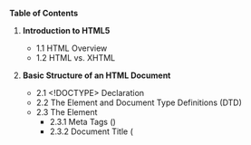 **Table of Contents**

1. **Introduction to HTML5**
   - 1.1 HTML Overview
   - 1.2 HTML vs. XHTML

2. **Basic Structure of an HTML Document**
   - 2.1 <!DOCTYPE> Declaration
   - 2.2 The <html> Element and Document Type Definitions (DTD)
   - 2.3 The <head> Element
      - 2.3.1 Meta Tags (<meta>)
      - 2.3.2 Document Title (<title>)
      - 2.3.3 Linking Stylesheets and Scripts (<link>, <script>)
      - 2.3.4 Character Encoding and Viewport Settings
      - 2.3.5 Favicon and External Resources
   - 2.4 The <body> Element
   - 2.5 Structuring Content in HTML: Hierarchies and Document Flow

3. **HTML Elements and Tags**
   - 3.1 Block-Level vs Inline Elements: Display Characteristics
   - 3.2 Core HTML Tags
      - 3.2.1 Headings (h1 to h6) and Semantic Importance
      - 3.2.2 Paragraphs (<p>) and Text Formatting Tags (<strong>, <em>, <code>)
      - 3.2.3 Links (<a>): Internal vs External Links, target Attribute
      - 3.2.4 Images (<img>): Source, Alternative Text, and Optimization Techniques
      - 3.2.5 Lists: Ordered (<ol>), Unordered (<ul>), and Definition Lists (<dl>)
      - 3.2.6 Tables (<table>): Headers, Footers, and Complex Structures
      - 3.2.7 Divisions and Spans (<div>, <span>): Structuring and Styling
      - 3.2.8 Multimedia Elements: Embedding Video (<video>) and Audio (<audio>)
   - 3.3 Quotations and Citations: Blockquote (<blockquote>), <q>, and <cite>
   - 3.4 Comments (<!-- -->): Best Practices for Adding Comments in HTML

4. **HTML Attributes**
   - 4.1 Global Attributes (e.g., id, class, style, title, lang, dir)
   - 4.2 Element-Specific Attributes
   - 4.3 Data Attributes (data-*): Custom Data Storage
   - 4.4 Event Attributes: Handling Events with HTML (onclick, onchange)
   - 4.5 Boolean Attributes and their Usage in HTML5
   - 4.6 HTML File Paths: Absolute vs Relative Paths

5. **Styling HTML**
   - 5.1 Inline Styles: Using the style Attribute
   - 5.2 Internal CSS: The <style> Tag
   - 5.3 External CSS: Linking CSS Files with <link>
   - 5.4 CSS Styling in HTML: Colors, Fonts, and Text Decoration
   - 5.5 Responsive Design: Media Queries and Viewport Settings
   - 5.6 HTML Layout Techniques: Floats, Flexbox, and CSS Grid
   - 5.7 Using HTML Entities and Symbols for Special Characters
   - 5.8 HTML Charsets and URL Encoding: Handling Special Characters

6. **HTML Semantics**
   - 6.1 Importance of Semantic HTML in Modern Web Development
   - 6.2 Semantic Elements in HTML5
      - 6.2.1 <header>, <footer>: Structure and Role in Web Layout
      - 6.2.2 <section>, <article>: Content Organization and SEO Implications
      - 6.2.3 <nav>, <aside>: Navigation and Sidebar Design
      - 6.2.4 <main>, <figure>, <figcaption>: Main Content Area and Media Descriptions
   - 6.3 HTML5 Outlines and Accessibility Improvements
   - 6.4 HTML vs XHTML: Structural Differences and Compatibility

7. **Forms and Input Elements**
   - 7.1 Overview of Forms in HTML
   - 7.2 The <form> Element: Structure and Attributes (action, method, enctype)
   - 7.3 Form Controls
      - 7.3.1 Text Input (<input type="text">)
      - 7.3.2 Password Input (<input type="password">)
      - 7.3.3 Email Input (<input type="email">)
      - 7.3.4 Telephone Input (<input type="tel">)
      - 7.3.5 URL Input (<input type="url">)
      - 7.3.6 Number Input (<input type="number">)
      - 7.3.7 Range Input (<input type="range">)
      - 7.3.8 Date and Time Inputs
         - 7.3.8.1 Date Input (<input type="date">)
         - 7.3.8.2 Time Input (<input type="time">)
         - 7.3.8.3 Month Input (<input type="month">)
         - 7.3.8.4 Week Input (<input type="week">)
         - 7.3.8.5 Datetime-Local Input (<input type="datetime-local">)
      - 7.3.9 File Upload (<input type="file">)
      - 7.3.10 Hidden Inputs (<input type="hidden">)
      - 7.3.11 Color Picker (<input type="color">)
      - 7.3.12 Checkbox (<input type="checkbox">)
      - 7.3.13 Radio Button (<input type="radio">)
      - 7.3.14 Dropdown Menu (<select>, <option>)
      - 7.3.15 Multi-Line Text Input (<textarea>)
      - 7.3.16 Buttons: Submit (<input type="submit">), Reset (<input type="reset">), and Custom (<button>)
   - 7.4 Form Validation Techniques
      - 7.4.1 Client-Side vs Server-Side Validation
      - 7.4.2 Built-in Validation Attributes (required, pattern, min, max, maxlength)
      - 7.4.3 Custom Validation Messages
   - 7.5 Advanced Form Features
      - 7.5.1 Autocomplete and Autofill
      - 7.5.2 Form Data Submission Techniques: GET vs POST, Multipart Forms
      - 7.5.3 Fieldsets and Legends for Grouping Form Controls
      - 7.5.4 Dynamic Forms with JavaScript
      - 7.5.5 Handling File Uploads and Multiple File Handling

8. **Tables and Data Representation**
   - 8.1 Creating Accessible and Responsive Tables
   - 8.2 Complex Table Structures: Merging Cells (colspan, rowspan)
   - 8.3 Advanced Table Design: The Role of <thead>, <tfoot>, and <tbody>
   - 8.4 Handling Large Data Sets with HTML Tables
   - 8.5 Sorting and Filtering Table Data using HTML and JavaScript

9. **Media Elements and Interactive Content**
   - 9.1 Embedding Images: Responsive Images with srcset and picture Elements
   - 9.2 Video Integration: HTML5 <video> Element, Multiple Sources, and Fallback Content
   - 9.3 Audio Embedding: HTML5 <audio> Element and Custom Controls
   - 9.4 Using <iframe> for Embedding External Content
   - 9.5 Scalable Vector Graphics (SVG): Embedding, Styling, and Scripting SVGs
   - 9.6 Web Components and Shadow DOM: Reusable Custom Elements

10. **Integrating JavaScript into HTML**
   - 10.1 Introduction to JavaScript and HTML
   - 10.2 Internal JavaScript
   - 10.3 External JavaScript
   - 10.4 Asynchronous and Deferred JavaScript
   - 10.5 Embedding JavaScript in HTML5 Data Attributes

11. **Canvas API: Drawing Graphics with <canvas>**
   - 11.1 Introduction to Canvas
      - 11.1.1 What is the Canvas Element?
      - 11.1.2 Use Cases for Canvas: Graphics, Animations, and Games
      - 11.1.3 Basic Syntax and Structure of <canvas>
         - 11.1.3.1 Creating a Canvas Element (<canvas>)
         - 11.1.3.2 Setting Width and Height Attributes
         - 11.1.3.3 Accessing the Canvas Context
   - 11.2 Canvas Rendering Contexts
      - 11.2.1 2D Rendering Context (CanvasRenderingContext2D)
         - 11.2.1.1 Obtaining a 2D Context (getContext('2d'))
         - 11.2.1.2 Drawing Shapes: Rectangles, Circles, and Paths
         - 11.2.1.3 Filling and Stroking Shapes
         - 11.2.1.4 Applying Styles and Colors
         - 11.2.1.5 Text Drawing and Styling
         - 11.2.1.6 Transformations: Scaling, Rotation, and Translation
         - 11.2.1.7 Working with Gradients and Patterns
         - 11.2.1.8 Clipping Regions and Compositing
      - 11.2.2 WebGL and 3D Rendering Context (CanvasRenderingContextWebGL)
         - 11.2.2.1 Introduction to WebGL
         - 11.2.2.2 Setting Up a WebGL Context
         - 11.2.2.3 Drawing 3D Shapes and Scenes
         - 11.2.2.4 Using Shaders and Buffers
         - 11.2.2.5 WebGL vs Canvas 2D: Performance and Use Cases
   - 11.3 Animations and Interactivity
      - 11.3.1 Animating Graphics with requestAnimationFrame
      - 11.3.2 Handling User Input: Mouse and Keyboard Events
      - 11.3.3 Creating Interactive Games and Visualizations
      - 11.3.4 Performance Optimization for Canvas Animations
   - 11.4 Advanced Canvas Techniques
      - 11.4.1 Saving and Restoring State
      - 11.4.2 Composite Operations and Effects
      - 11.4.3 Canvas and Accessibility: Improving Accessibility of Canvas Content

12. **HTML5 APIs and Advanced Features**
   - 12.1 Geolocation API
   - 12.2 Web Storage API
   - 12.3 Web Workers
   - 12.4 WebSockets
   - 12.5 Offline Web Applications
   - 12.6 IndexedDB
   - 12.7 Client-Side Web APIs Overview

13. **Accessibility and Best Practices**
   - 13.1 Importance of Accessibility in Web Design
   - 13.2 ARIA Roles and Attributes
   - 13.3 Creating Accessible Forms
   - 13.4 Accessible Navigation and Interactions
   - 13.5 Testing and Validating Accessibility

14. **SEO and HTML**
   - 14.1 Importance of SEO for Web Pages
   - 14.2 HTML Tags for SEO: <meta>, <title>, <header>, <footer>
   - 14.3 Optimizing Page Speed and Performance
   - 14.4 Best Practices for HTML and SEO

15. **HTML Validation and Debugging**
   - 15.1 HTML Validators and Tools
   - 15.2 Common HTML Errors and Fixes
   - 15.3 Debugging HTML with Browser Developer Tools

16. **HTML and Modern Web Development Trends**
   - 16.1 Responsive Web Design and HTML
   - 16.2 Progressive Web Apps (PWAs)
   - 16.3 HTML and Mobile-First Design
   - 16.4 Future of HTML and Emerging Standards
